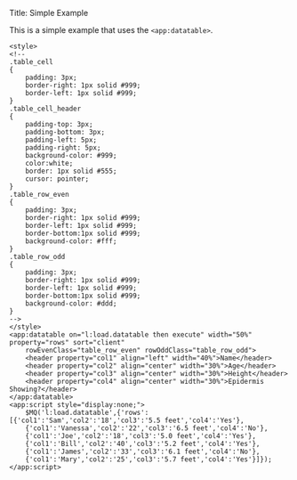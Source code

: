 Title: Simple Example

This is a simple example that uses the `<app:datatable>`.

	<style>
	<!--
	.table_cell
	{
		padding: 3px;
		border-right: 1px solid #999;
		border-left: 1px solid #999;
	}
	.table_cell_header
	{
		padding-top: 3px;
		padding-bottom: 3px;
		padding-left: 5px;
		padding-right: 5px;
		background-color: #999;
		color:white;
		border: 1px solid #555;
		cursor: pointer;
	}
	.table_row_even
	{
		padding: 3px;
		border-right: 1px solid #999;
		border-left: 1px solid #999;
		border-bottom:1px solid #999;
		background-color: #fff;
	}
	.table_row_odd
	{
		padding: 3px;
		border-right: 1px solid #999;
		border-left: 1px solid #999;
		border-bottom:1px solid #999;
		background-color: #ddd;		
	}
	-->
	</style>
	<app:datatable on="l:load.datatable then execute" width="50%" property="rows" sort="client" 
		rowEvenClass="table_row_even" rowOddClass="table_row_odd">
		<header property="col1" align="left" width="40%">Name</header>
		<header property="col2" align="center" width="30%">Age</header>
		<header property="col3" align="center" width="30%">Height</header>
		<header property="col4" align="center" width="30%">Epidermis Showing?</header>
	</app:datatable>
	<app:script style="display:none;">
		$MQ('l:load.datatable',{'rows':[{'col1':'Sam','col2':'18','col3':'5.5 feet','col4':'Yes'},
		{'col1':'Vanessa','col2':'22','col3':'6.5 feet','col4':'No'},
		{'col1':'Joe','col2':'18','col3':'5.0 feet','col4':'Yes'},
		{'col1':'Bill','col2':'40','col3':'5.2 feet','col4':'Yes'},
		{'col1':'James','col2':'33','col3':'6.1 feet','col4':'No'},
		{'col1':'Mary','col2':'25','col3':'5.7 feet','col4':'Yes'}]});
	</app:script>
